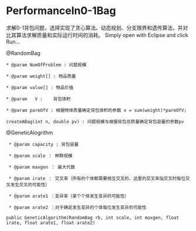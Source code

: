 # PerformanceIn0-1Bag

求解0-1背包问题，选择实现了贪心算法、动态规划、分支限界和遗传算法，并对比其算法求解质量和实际运行时间的消耗。
Simply open with Eclipse and click Run...


@RandomBag


	* @param NumOfProblem : 问题规模
    
	* @param weight[] : 物品质量
    
	* @param value[] : 物品价值
    
	* @param   V :    背包体积
    
	* @param pareOfV : 根据物体质量确定背包体积的参数 v = sum(weight)*pareOfV;
    	
	createABag(int n, double pv) : 问题规模与根据背包总质量确定背包容量的参数pv
   
    
@GeneticAlogrithm


	 * @param capacity : 背包容量
	 
	 * @param scale ： 种群规模
	 
	 * @param maxgen ： 最大代数
	 
	 * @param irate ： 交叉率（所有的个体都需要相互交叉的，这里的交叉率指交叉时每位交叉发生交叉的可能性）
	 
	 * @param arate1 ：变异率（某个个体发生变异的可能性）
	 
	 * @param arate2 ：对于确定发生变异的个体每位发生变异的可能性
	 
	public GeneticAlgorithm(RandomBag rb, int scale, int maxgen, float irate, float arate1, float arate2)
  
